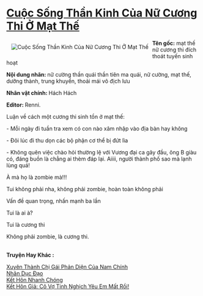 <a href="https://utruyen.com/truyen/cuoc-song-than-kinh-cua-nu-cuong-thi-o-mat-the/19094/" title="Cuộc Sống Thần Kinh Của Nữ Cương Thi Ở Mạt Thế"><h1>Cuộc Sống Thần Kinh Của Nữ Cương Thi Ở Mạt Thế</h1></a><div style="display:table"><img align="right" style="float: left; padding: 10px;" src="https://utruyen.com/images/story/200x260/cuoc-song-than-kinh-cua-nu-cuong-thi-o-mat-the.jpg" alt="Cuộc Sống Thần Kinh Của Nữ Cương Thi Ở Mạt Thế"><b>Tên gốc:</b> mạt thế nữ cương thi đích thoát tuyến sinh hoạt<p></p><b>Nội dung nhãn: </b>nữ cường thần quái thần tiên ma quái, nữ cường, mạt thế, dưỡng thành, trung khuyển, thoải mái vô địch lưu<p></p><b>Nhân vật chính: </b>Hách Hách<b><p></p>Editor: </b>Renni.<p></p>Luận về cách một cương thi sinh tồn ở mạt thế:<p></p>- Mỗi ngày đi tuần tra xem có con nào xâm nhập vào địa bàn hay không<p></p>- Đôi lúc đi thu dọn các bộ phận cơ thể bị đứt lìa<p></p>- Không quên việc chào hỏi thường lệ với Vương đại ca gãy đầu, ông B giàu có, đáng buồn là chẳng ai thèm đáp lại. Aiiii, người thành phố sao mà lạnh lùng quá!<p></p>À mà họ là zombie mà!!!<p></p>Tui không phải nha, không phải zombie, hoàn toàn không phải<p></p>Vấn đề quan trọng, nhấn mạnh ba lần<p></p>Tui là ai à?<p></p>Tui là cương thi<p></p>Không phải zombie, là cương thi.</div><p><br><b>Truyện Hay Khác :</b></p><a href="https://utruyen.com/truyen/xuyen-thanh-chi-gai-phan-dien-cua-nam-chinh/19134/" alt="Xuyên Thành Chị Gái Phản Diện Của Nam Chính">Xuyên Thành Chị Gái Phản Diện Của Nam Chính</a><br/><a href="https://truyenngontinhay.wordpress.com/2019/10/03/nhan-duc-dao/" alt="Nhân Dục Đạo">Nhân Dục Đạo</a><br/><a href="https://github.com/quanluxury/ngontinhhot/tree/master/truyenhay/18953/" alt="Kết Hôn Nhanh Chóng">Kết Hôn Nhanh Chóng</a><br/><a href="https://truyenngontinhay.wordpress.com/2019/10/03/ket-hon-gia-co-vo-tinh-nghich-yeu-em-mat-roi/" alt="Kết Hôn Giả: Cô Vợ Tinh Nghịch Yêu Em Mất Rồi!">Kết Hôn Giả: Cô Vợ Tinh Nghịch Yêu Em Mất Rồi!</a><br/>
